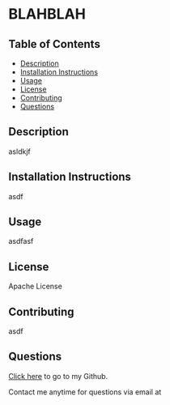 # BLAHBLAH
 ## Table of Contents
* [Description](#description)
* [Installation Instructions](#installation-instructions)
* [Usage](#usage)
* [License](#license)
* [Contributing](#contributing)
* [Questions](#questions)
 ## Description

asldkjf
 ## Installation Instructions

asdf
 ## Usage

asdfasf
 ## License

Apache License
 ## Contributing

asdf
 ## Questions

[Click here](github.com/asdf) to go to my Github.

Contact me anytime for questions via email at <adf>
